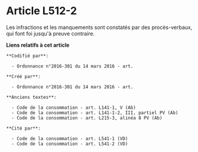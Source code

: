 # Article L512-2

Les infractions et les manquements sont constatés par des procès-verbaux, qui font foi jusqu'à preuve contraire.

**Liens relatifs à cet article**

	**Codifié par**:

	  - Ordonnance n°2016-301 du 14 mars 2016 - art.

	**Créé par**:

	  - Ordonnance n°2016-301 du 14 mars 2016 - art.

	**Anciens textes**:

	  - Code de la consommation - art. L141-1, V (Ab)
	  - Code de la consommation - art. L141-1-2, III, partiel PV (Ab)
	  - Code de la consommation - art. L215-3, alinéa 8 PV (Ab)

	**Cité par**:

	  - Code de la consommation - art. L541-1 (VD)
	  - Code de la consommation - art. L541-2 (VD)
